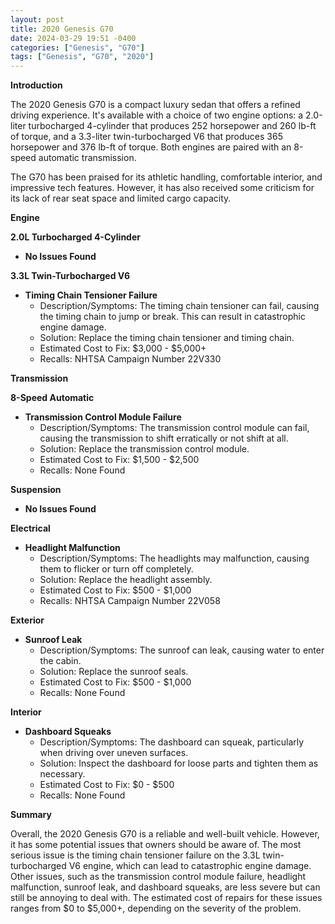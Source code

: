 ```yaml
---
layout: post
title: 2020 Genesis G70
date: 2024-03-29 19:51 -0400
categories: ["Genesis", "G70"]
tags: ["Genesis", "G70", "2020"]
---
```

**Introduction**

The 2020 Genesis G70 is a compact luxury sedan that offers a refined driving experience. It's available with a choice of two engine options: a 2.0-liter turbocharged 4-cylinder that produces 252 horsepower and 260 lb-ft of torque, and a 3.3-liter twin-turbocharged V6 that produces 365 horsepower and 376 lb-ft of torque. Both engines are paired with an 8-speed automatic transmission.

The G70 has been praised for its athletic handling, comfortable interior, and impressive tech features. However, it has also received some criticism for its lack of rear seat space and limited cargo capacity.

**Engine**

**2.0L Turbocharged 4-Cylinder**

* **No Issues Found**

**3.3L Twin-Turbocharged V6**

* **Timing Chain Tensioner Failure**
  * Description/Symptoms: The timing chain tensioner can fail, causing the timing chain to jump or break. This can result in catastrophic engine damage.
  * Solution: Replace the timing chain tensioner and timing chain.
  * Estimated Cost to Fix: $3,000 - $5,000+
  * Recalls: NHTSA Campaign Number 22V330

**Transmission**

**8-Speed Automatic**

* **Transmission Control Module Failure**
  * Description/Symptoms: The transmission control module can fail, causing the transmission to shift erratically or not shift at all.
  * Solution: Replace the transmission control module.
  * Estimated Cost to Fix: $1,500 - $2,500
  * Recalls: None Found

**Suspension**

* **No Issues Found**

**Electrical**

* **Headlight Malfunction**
  * Description/Symptoms: The headlights may malfunction, causing them to flicker or turn off completely.
  * Solution: Replace the headlight assembly.
  * Estimated Cost to Fix: $500 - $1,000
  * Recalls: NHTSA Campaign Number 22V058

**Exterior**

* **Sunroof Leak**
  * Description/Symptoms: The sunroof can leak, causing water to enter the cabin.
  * Solution: Replace the sunroof seals.
  * Estimated Cost to Fix: $500 - $1,000
  * Recalls: None Found

**Interior**

* **Dashboard Squeaks**
  * Description/Symptoms: The dashboard can squeak, particularly when driving over uneven surfaces.
  * Solution: Inspect the dashboard for loose parts and tighten them as necessary.
  * Estimated Cost to Fix: $0 - $500
  * Recalls: None Found

**Summary**

Overall, the 2020 Genesis G70 is a reliable and well-built vehicle. However, it has some potential issues that owners should be aware of. The most serious issue is the timing chain tensioner failure on the 3.3L twin-turbocharged V6 engine, which can lead to catastrophic engine damage. Other issues, such as the transmission control module failure, headlight malfunction, sunroof leak, and dashboard squeaks, are less severe but can still be annoying to deal with. The estimated cost of repairs for these issues ranges from $0 to $5,000+, depending on the severity of the problem.
